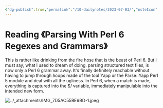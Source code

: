 ```yaml
---
{"dg-publish":true,"permalink":"/10-dailynotes/2023-07-03/","noteIcon":"2","created":"","updated":""}
---
```


# Reading 《Parsing With Perl 6 Regexes and Grammars》

This is rather like drinking from the fire hose that is the beast of Perl 6. But I must say, what I used to dream of doing, parsing structured text files, is now only a Perl 6 grammar away. It's finally definitely reachable without having to jump through hoops made of the tool Yapp or the Parse::Yapp Perl 5 module and deal with all the ugliness. In Perl 6, when a match is made, everything is captured into the $/ variable, immediately manipulable into the intended new form.

![../_attachments/IMG_7D5AC55BE6BD-1.jpeg](/img/user/_attachments/IMG_7D5AC55BE6BD-1.jpeg)
